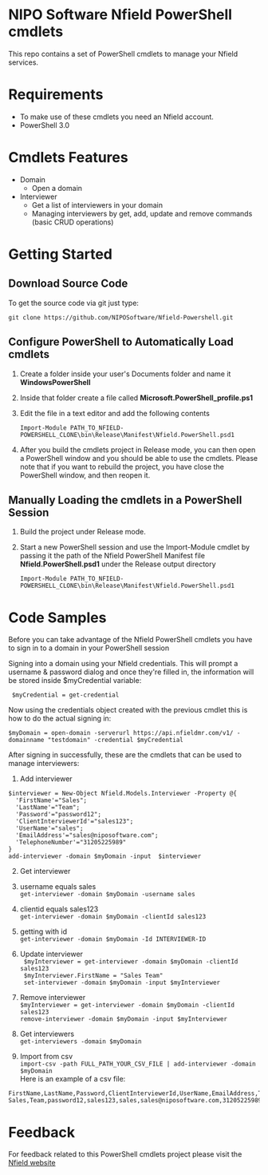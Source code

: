 # NIPO Software Nfield PowerShell cmdlets

This repo contains a set of PowerShell cmdlets to manage your Nfield services.

# Requirements

* To make use of these cmdlets you need an Nfield account.  
* PowerShell 3.0

# Cmdlets Features

* Domain
  * Open a domain
* Interviewer
  * Get a list of interviewers in your domain
  * Managing interviewers by get, add, update and remove commands (basic CRUD operations)

# Getting Started

## Download Source Code

To get the source code via git just type:

```git clone https://github.com/NIPOSoftware/Nfield-Powershell.git```

## Configure PowerShell to Automatically Load cmdlets

1. Create a folder inside your user's Documents folder and name it __WindowsPowerShell__

2. Inside that folder create a file called __Microsoft.PowerShell_profile.ps1__

3. Edit the file in a text editor and add the following contents

   ```Import-Module PATH_TO_NFIELD-POWERSHELL_CLONE\bin\Release\Manifest\Nfield.PowerShell.psd1```

4. After you build the cmdlets project in Release mode, you can then open a PowerShell window and you should be able to use the cmdlets. Please note that if you want to rebuild the project, you have close the PowerShell window, and then reopen it.

## Manually Loading the cmdlets in a PowerShell Session

1. Build the project under Release mode.

2. Start a new PowerShell session and use the Import-Module cmdlet by passing it the path of the Nfield PowerShell Manifest file __Nfield.PowerShell.psd1__ under the Release output directory

   ```Import-Module PATH_TO_NFIELD-POWERSHELL_CLONE\bin\Release\Manifest\Nfield.PowerShell.psd1```

# Code Samples
Before you can take advantage of the Nfield PowerShell cmdlets you have to sign in to a domain in your PowerShell session

Signing into a domain using your Nfield credentials. This will prompt a username & password dialog and once they're filled in, the information will be stored inside $myCredential variable:

```  $myCredential = get-credential  ```  

Now using the credentials object created with the previous cmdlet this is how to do the actual signing in:

```$myDomain = open-domain -serverurl https://api.nfieldmr.com/v1/ -domainname "testdomain" -credential $myCredential```

After signing in successfully, these are the cmdlets that can be used to manage interviewers:

1. Add interviewer
```
$interviewer = New-Object Nfield.Models.Interviewer -Property @{
  'FirstName'="Sales"; 
  'LastName'="Team"; 
  'Password'="password12"; 
  'ClientInterviewerId'="sales123"; 
  'UserName'="sales"; 
  'EmailAddress'="sales@niposoftware.com"; 
  'TelephoneNumber'="31205225989"
}
add-interviewer -domain $myDomain -input  $interviewer
```

2. Get interviewer 
  1. username equals sales  
``` get-interviewer -domain $myDomain -username sales ```  
  2. clientid equals sales123  
``` get-interviewer -domain $myDomain -clientId sales123 ```  
  3. getting with id  
``` get-interviewer -domain $myDomain -Id INTERVIEWER-ID ```  

3. Update interviewer  
``` $myInterviewer = get-interviewer -domain $myDomain -clientId sales123```   
```  $myInterviewer.FirstName = "Sales Team" ```   
```  set-interviewer -domain $myDomain -input $myInterviewer  ```  

4. Remove interviewer  
``` $myInterviewer = get-interviewer -domain $myDomain -clientId sales123 ```   
``` remove-interviewer -domain $myDomain -input $myInterviewer  ```   

5. Get interviewers  
``` get-interviewers -domain $myDomain ```  

6. Import from csv  
``` import-csv -path FULL_PATH_YOUR_CSV_FILE | add-interviewer -domain $myDomain ```  
Here is an example of a csv file:  
``` 
FirstName,LastName,Password,ClientInterviewerId,UserName,EmailAddress,TelephoneNumber    
Sales,Team,password12,sales123,sales,sales@niposoftware.com,31205225989 
```   


# Feedback
For feedback related to this PowerShell cmdlets project please visit the [Nfield website]( http://www.nfieldmr.com/contact.aspx ) 
